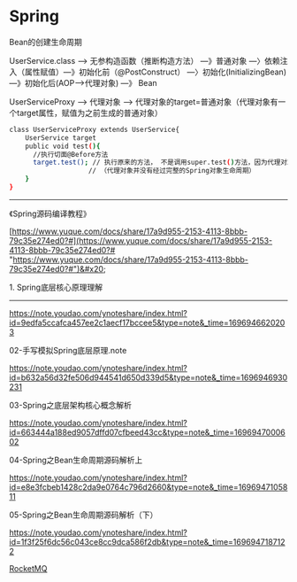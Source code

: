# Spring

&#x20;Bean的创建生命周期

UserService.class  —> 无参构造函数（推断构造方法） —》普通对象 —〉依赖注入（属性赋值）—》初始化前（@PostConstruct） —〉初始化(InitializingBean) —》初始化后(AOP—>代理对象)    —》 Bean

UserServiceProxy —> 代理对象 —> 代理对象的target=普通对象（代理对象有一个target属性，赋值为之前生成的普通对象）

```bash
class UserServiceProxy extends UserService{
    UserService target
    public void test(){
      //执行切面@Before方法
      target.test(); // 执行原来的方法， 不是调用super.test()方法，因为代理对戏那个UserServiceProxy代理对象只是集成啦UserService, 集成的这个对象如果有@Autowried注解的属性是null值
                    // （代理对象并没有经过完整的Spring对象生命周期）
    }
}
```

***

《Spring源码编译教程》

[https://www.yuque.com/docs/share/17a9d955-2153-4113-8bbb-79c35e274ed0?#](https://www.yuque.com/docs/share/17a9d955-2153-4113-8bbb-79c35e274ed0?# "https://www.yuque.com/docs/share/17a9d955-2153-4113-8bbb-79c35e274ed0?#")&#x20;

1\. Spring底层核心原理理解

***

<https://note.youdao.com/ynoteshare/index.html?id=9edfa5ccafca457ee2c1aecf17bccee5&type=note&_time=1696946620203>

02-手写模拟Spring底层原理.note

<https://note.youdao.com/ynoteshare/index.html?id=b632a56d32fe506d944541d650d339d5&type=note&_time=1696946930231>

03-Spring之底层架构核心概念解析

<https://note.youdao.com/ynoteshare/index.html?id=663444a188ed9057dffd07cfbeed43cc&type=note&_time=1696947000602>

04-Spring之Bean生命周期源码解析上

<https://note.youdao.com/ynoteshare/index.html?id=e8e3fcbeb1428c2da9e0764c796d2660&type=note&_time=1696947105811>

05-Spring之Bean生命周期源码解析（下）

<https://note.youdao.com/ynoteshare/index.html?id=1f3f25f6dc56c043ce8cc9dca586f2db&type=note&_time=1696947187122>

[RocketMQ](RocketMQ/RocketMQ.md "RocketMQ")

